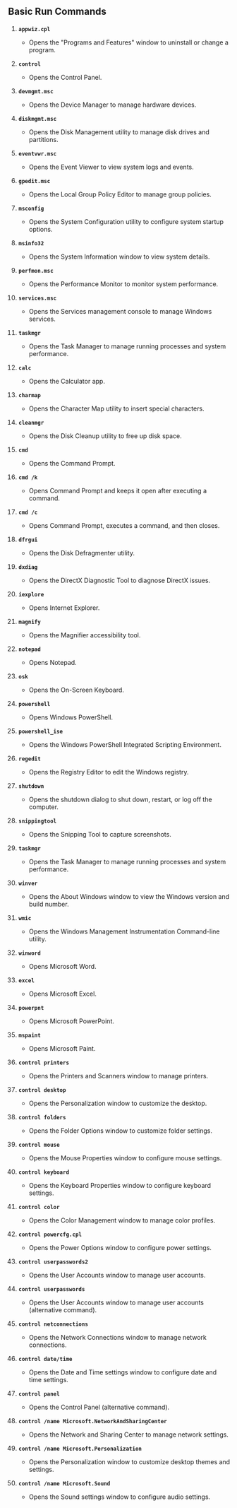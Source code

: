 ## Basic Run Commands

1. **`appwiz.cpl`**
   - Opens the "Programs and Features" window to uninstall or change a program.

2. **`control`**
   - Opens the Control Panel.

3. **`devmgmt.msc`**
   - Opens the Device Manager to manage hardware devices.

4. **`diskmgmt.msc`**
   - Opens the Disk Management utility to manage disk drives and partitions.

5. **`eventvwr.msc`**
   - Opens the Event Viewer to view system logs and events.

6. **`gpedit.msc`**
   - Opens the Local Group Policy Editor to manage group policies.

7. **`msconfig`**
   - Opens the System Configuration utility to configure system startup options.

8. **`msinfo32`**
   - Opens the System Information window to view system details.

9. **`perfmon.msc`**
   - Opens the Performance Monitor to monitor system performance.

10. **`services.msc`**
    - Opens the Services management console to manage Windows services.

11. **`taskmgr`**
    - Opens the Task Manager to manage running processes and system performance.

12. **`calc`**
    - Opens the Calculator app.

13. **`charmap`**
    - Opens the Character Map utility to insert special characters.

14. **`cleanmgr`**
    - Opens the Disk Cleanup utility to free up disk space.

15. **`cmd`**
    - Opens the Command Prompt.

16. **`cmd /k`**
    - Opens Command Prompt and keeps it open after executing a command.

17. **`cmd /c`**
    - Opens Command Prompt, executes a command, and then closes.

18. **`dfrgui`**
    - Opens the Disk Defragmenter utility.

19. **`dxdiag`**
    - Opens the DirectX Diagnostic Tool to diagnose DirectX issues.

20. **`iexplore`**
    - Opens Internet Explorer.

21. **`magnify`**
    - Opens the Magnifier accessibility tool.

22. **`notepad`**
    - Opens Notepad.

23. **`osk`**
    - Opens the On-Screen Keyboard.

24. **`powershell`**
    - Opens Windows PowerShell.

25. **`powershell_ise`**
    - Opens the Windows PowerShell Integrated Scripting Environment.

26. **`regedit`**
    - Opens the Registry Editor to edit the Windows registry.

27. **`shutdown`**
    - Opens the shutdown dialog to shut down, restart, or log off the computer.

28. **`snippingtool`**
    - Opens the Snipping Tool to capture screenshots.

29. **`taskmgr`**
    - Opens the Task Manager to manage running processes and system performance.

30. **`winver`**
    - Opens the About Windows window to view the Windows version and build number.

31. **`wmic`**
    - Opens the Windows Management Instrumentation Command-line utility.

32. **`winword`**
    - Opens Microsoft Word.

33. **`excel`**
    - Opens Microsoft Excel.

34. **`powerpnt`**
    - Opens Microsoft PowerPoint.

35. **`mspaint`**
    - Opens Microsoft Paint.

36. **`control printers`**
    - Opens the Printers and Scanners window to manage printers.

37. **`control desktop`**
    - Opens the Personalization window to customize the desktop.

38. **`control folders`**
    - Opens the Folder Options window to customize folder settings.

39. **`control mouse`**
    - Opens the Mouse Properties window to configure mouse settings.

40. **`control keyboard`**
    - Opens the Keyboard Properties window to configure keyboard settings.

41. **`control color`**
    - Opens the Color Management window to manage color profiles.

42. **`control powercfg.cpl`**
    - Opens the Power Options window to configure power settings.

43. **`control userpasswords2`**
    - Opens the User Accounts window to manage user accounts.

44. **`control userpasswords`**
    - Opens the User Accounts window to manage user accounts (alternative command).

45. **`control netconnections`**
    - Opens the Network Connections window to manage network connections.

46. **`control date/time`**
    - Opens the Date and Time settings window to configure date and time settings.

47. **`control panel`**
    - Opens the Control Panel (alternative command).

48. **`control /name Microsoft.NetworkAndSharingCenter`**
    - Opens the Network and Sharing Center to manage network settings.

49. **`control /name Microsoft.Personalization`**
    - Opens the Personalization window to customize desktop themes and settings.

50. **`control /name Microsoft.Sound`**
    - Opens the Sound settings window to configure audio settings.

